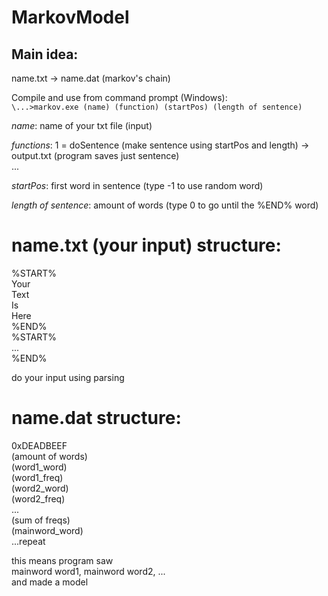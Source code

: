 # MarkovModel
## Main idea:  
name.txt -> name.dat (markov's chain)  

Compile and use from command prompt (Windows):  
``\...>markov.exe (name) (function) (startPos) (length of sentence)``  
  
*name*: name of your txt file (input)  
  
*functions*: 1 = doSentence (make sentence using startPos and length) -> output.txt (program saves just sentence)  
...  
  
*startPos*: first word in sentence (type -1 to use random word)  
  
*length of sentence*: amount of words (type 0 to go until the %END% word)  
  
# name.txt (your input) structure:  
%START%  
Your  
Text  
Is  
Here  
%END%  
%START%  
...  
%END%  
  
do your input using parsing  
  
# name.dat structure:  
0xDEADBEEF  
(amount of words)  
(word1_word)  
(word1_freq)  
(word2_word)  
(word2_freq)  
...  
(sum of freqs)  
(mainword_word)  
...repeat  

this means program saw  
mainword word1, mainword word2, ...  
and made a model  
  
